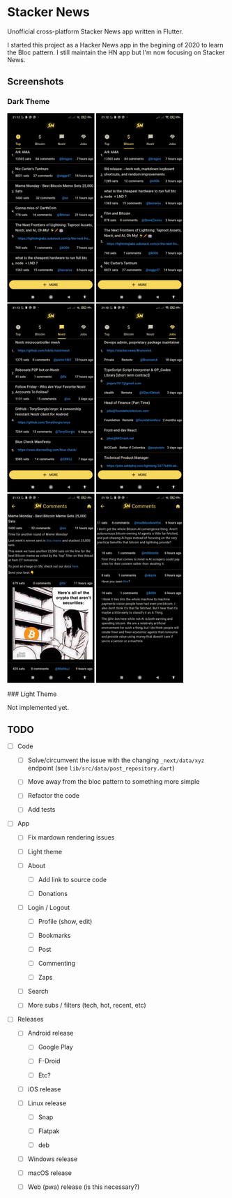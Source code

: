 # Stacker News

Unofficial cross-platform Stacker News app written in Flutter.

I started this project as a Hacker News app in the begining of 2020 to learn the Bloc pattern. I still maintain the HN app but I'm now focusing on Stacker News.

## Screenshots

### Dark Theme

<p float="left">
  <img src="./screenshots/top_dark1.jpeg" alt="drawing" width="200"/>
  <img src="./screenshots/bitcoin_dark1.jpeg" alt="drawing" width="200"/>
  <img src="./screenshots/nostr_dark1.jpeg" alt="drawing" width="200"/>
  <img src="./screenshots/jobs_dark1.jpeg" alt="drawing" width="200"/>
  <img src="./screenshots/comments_dark1.jpeg" alt="drawing" width="200"/>
  <img src="./screenshots/comments_dark2.jpeg" alt="drawing" width="200"/>
</p>
### Light Theme

Not implemented yet.

## TODO

- [ ] Code

  - [ ] Solve/circumvent the issue with the changing `_next/data/xyz` endpoint (see `lib/src/data/post_repository.dart`)

  - [ ] Move away from the bloc pattern to something more simple

  - [ ] Refactor the code

  - [ ] Add tests

- [ ] App

  - [ ] Fix mardown rendering issues

  - [ ] Light theme

  - [ ] About

    - [ ] Add link to source code

    - [ ] Donations

  - [ ] Login / Logout

    - [ ] Profile (show, edit)

    - [ ] Bookmarks

    - [ ] Post

    - [ ] Commenting

    - [ ] Zaps

  - [ ] Search

  - [ ] More subs / filters (tech, hot, recent, etc)

- [ ] Releases

  - [ ] Android release

    - [ ] Google Play

    - [ ] F-Droid

    - [ ] Etc?

  - [ ] iOS release

  - [ ] Linux release

    - [ ] Snap

    - [ ] Flatpak

    - [ ] deb

  - [ ] Windows release

  - [ ] macOS release

  - [ ] Web (pwa) release (is this necessary?)
